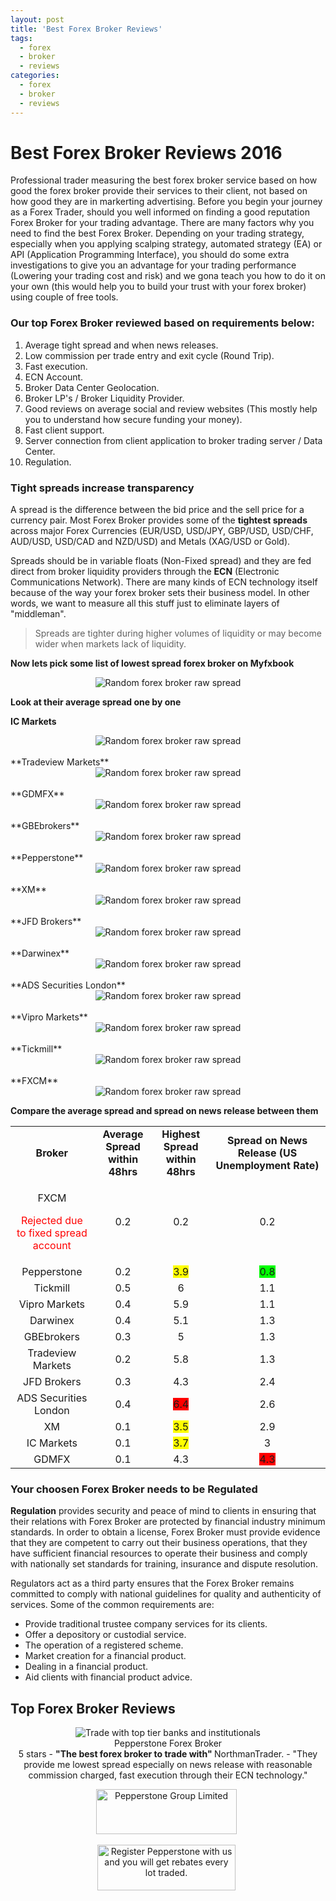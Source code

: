```yaml
---
layout: post
title: 'Best Forex Broker Reviews'
tags:
  - forex
  - broker
  - reviews
categories:
  - forex
  - broker
  - reviews
---
```

# Best Forex Broker Reviews 2016

Professional trader measuring the best forex broker service based on how good the forex broker provide their services to their client, not based on how good they are in markerting advertising. Before you begin your journey as a Forex Trader, should you well informed on finding a good reputation Forex Broker for your trading advantage. There are many factors why you need to find the best Forex Broker. Depending on your trading strategy, especially when you applying scalping strategy, automated strategy (EA) or API (Application Programming Interface), you should do some extra investigations to give you an advantage for your trading performance (Lowering your trading cost and risk) and we gona teach you how to do it on your own (this would help you to build your trust with your forex broker) using couple of free tools.

### Our top Forex Broker reviewed based on requirements below:

1. Average tight spread and when news releases.
2. Low commission per trade entry and exit cycle (Round Trip).
3. Fast execution.
4. ECN Account.
5. Broker Data Center Geolocation.
6. Broker LP's / Broker Liquidity Provider.
7. Good reviews on average social and review websites (This mostly help you to understand how secure funding your money).
8. Fast client support.
9. Server connection from client application to broker trading server / Data Center.
10. Regulation.

### Tight spreads increase transparency

A spread is the difference between the bid price and the sell price for a currency pair. Most Forex Broker provides some of the **tightest spreads** across major Forex Currencies (EUR/USD, USD/JPY, GBP/USD, USD/CHF, AUD/USD, USD/CAD and NZD/USD) and Metals (XAG/USD or Gold).

Spreads should be in variable floats (Non-Fixed spread) and they are fed direct from broker liquidity providers through the **ECN** (Electronic Communications Network). There are many kinds of ECN technology itself because of the way your forex broker sets their business model. In other words, we want to measure all this stuff just to eliminate layers of "middleman".

> Spreads are tighter during higher volumes of liquidity or may become wider when markets lack of liquidity.

**Now lets pick some list of lowest spread forex broker on Myfxbook**

<div align="center">
<img src="/static/img/general-image/broker-raw-spread.png" alt="Random forex broker raw spread"/>
</div>


**Look at their average spread one by one**

**IC Markets**
<div align="center">
<img src="/static/img/general-image/icmarkets-average-spread.PNG" alt="Random forex broker raw spread"/>
</div>
<br>
**Tradeview Markets**
<div align="center">
<img src="/static/img/general-image/tradeview-markets-average-spread.PNG" alt="Random forex broker raw spread"/>
</div>
<br>
**GDMFX**
<div align="center">
<img src="/static/img/general-image/gdmfx-average-spread.PNG" alt="Random forex broker raw spread"/>
</div>
<br>
**GBEbrokers**
<div align="center">
<img src="/static/img/general-image/gbebrokers-average-spread.PNG" alt="Random forex broker raw spread"/>
</div>
<br>
**Pepperstone**
<div align="center">
<img src="/static/img/general-image/pepperstone-average-spread.PNG" alt="Random forex broker raw spread"/>
</div>
<br>
**XM**
<div align="center">
<img src="/static/img/general-image/xm-average-spread.PNG" alt="Random forex broker raw spread"/>
</div>
<br>
**JFD Brokers**
<div align="center">
<img src="/static/img/general-image/jfdbrokers-average-spread.PNG" alt="Random forex broker raw spread"/>
</div>
<br>
**Darwinex**
<div align="center">
<img src="/static/img/general-image/darwinex-average-spread.PNG" alt="Random forex broker raw spread"/>
</div>
<br>
**ADS Securities London**
<div align="center">
<img src="/static/img/general-image/ads-securities-average-spread.PNG" alt="Random forex broker raw spread"/>
</div>
<br>
**Vipro Markets**
<div align="center">
<img src="/static/img/general-image/vipro-average-spread.PNG" alt="Random forex broker raw spread"/>
</div>
<br>
**Tickmill**
<div align="center">
<img src="/static/img/general-image/tickmill-average-spread.PNG" alt="Random forex broker raw spread"/>
</div>
<br>
**FXCM**
<div align="center">
<img src="/static/img/general-image/fxcm-average-spread.PNG" alt="Random forex broker raw spread"/>
</div>


**Compare the average spread and spread on news release between them**

<table class="xl6521931" border="0" width="906" cellspacing="0" cellpadding="0">
<tbody>
<tr>
<td class="xl6921931" style="text-align: center;" width="213" height="42"><strong>Broker</strong></td>
<td class="xl6921931" style="text-align: center;" width="144"><strong>Average Spread within 48hrs</strong></td>
<td class="xl6921931" style="text-align: center;" width="140"><strong>Highest Spread within 48hrs</strong></td>
<td class="xl6921931" style="text-align: center;" width="409"><strong>Spread on News Release (US Unemployment Rate)</strong></td>
</tr>
<tr>
<td class="xl7021931" style="text-align: center;" width="213" height="20">
<p>FXCM</p>
<p><span style="color: #ff0000;">Rejected due to fixed spread account</span></p>
</td>
<td class="xl7021931" style="text-align: center;" width="144">0.2</td>
<td class="xl7021931" style="text-align: center;" width="140">0.2</td>
<td class="xl7021931" style="text-align: center;" width="409">0.2</td>
</tr>
<tr>
<td class="xl6721931" style="text-align: center;" width="213" height="20">Pepperstone</td>
<td class="xl6721931" style="text-align: center;" width="144">0.2</td>
<td class="xl6721931" style="text-align: center;" width="140"><span style="background-color: #ffff00;">3.9</span></td>
<td class="xl7221931" style="text-align: center;" width="409"><span style="background-color: #00ff00;">0.8</span></td>
</tr>
<tr>
<td class="xl6621931" style="text-align: center;" width="213" height="20">Tickmill</td>
<td class="xl6621931" style="text-align: center;" width="144">0.5</td>
<td class="xl6621931" style="text-align: center;" width="140">6</td>
<td class="xl7121931" style="text-align: center;" width="409">1.1</td>
</tr>
<tr>
<td class="xl6721931" style="text-align: center;" width="213" height="20">Vipro Markets</td>
<td class="xl6721931" style="text-align: center;" width="144">0.4</td>
<td class="xl6721931" style="text-align: center;" width="140">5.9</td>
<td class="xl7121931" style="text-align: center;" width="409">1.1</td>
</tr>
<tr>
<td class="xl6621931" style="text-align: center;" width="213" height="20">Darwinex</td>
<td class="xl6621931" style="text-align: center;" width="144">0.4</td>
<td class="xl6621931" style="text-align: center;" width="140">5.1</td>
<td class="xl6621931" style="text-align: center;" width="409">1.3</td>
</tr>
<tr>
<td class="xl6721931" style="text-align: center;" width="213" height="20">GBEbrokers</td>
<td class="xl6721931" style="text-align: center;" width="144">0.3</td>
<td class="xl6721931" style="text-align: center;" width="140">5</td>
<td class="xl6721931" style="text-align: center;" width="409">1.3</td>
</tr>
<tr>
<td class="xl6621931" style="text-align: center;" width="213" height="20">Tradeview Markets</td>
<td class="xl6621931" style="text-align: center;" width="144">0.2</td>
<td class="xl6621931" style="text-align: center;" width="140">5.8</td>
<td class="xl6621931" style="text-align: center;" width="409">1.3</td>
</tr>
<tr>
<td class="xl6721931" style="text-align: center;" width="213" height="20">JFD Brokers</td>
<td class="xl6721931" style="text-align: center;" width="144">0.3</td>
<td class="xl6721931" style="text-align: center;" width="140">4.3</td>
<td class="xl6721931" style="text-align: center;" width="409">2.4</td>
</tr>
<tr>
<td class="xl6621931" style="text-align: center;" width="213" height="20">ADS Securities London</td>
<td class="xl6621931" style="text-align: center;" width="144">0.4</td>
<td class="xl6621931" style="text-align: center;" width="140"><span style="background-color: #ff0000;">6.4</span></td>
<td class="xl6621931" style="text-align: center;" width="409">2.6</td>
</tr>
<tr>
<td class="xl6721931" style="text-align: center;" width="213" height="20">XM</td>
<td class="xl6721931" style="text-align: center;" width="144">0.1</td>
<td class="xl6721931" style="text-align: center;" width="140"><span style="background-color: #ffff00;">3.5</span></td>
<td class="xl6721931" style="text-align: center;" width="409">2.9</td>
</tr>
<tr>
<td class="xl6621931" style="text-align: center;" width="213" height="20">IC Markets</td>
<td class="xl6621931" style="text-align: center;" width="144">0.1</td>
<td class="xl6621931" style="text-align: center;" width="140"><span style="background-color: #ffff00;">3.7</span></td>
<td class="xl6621931" style="text-align: center;" width="409">3</td>
</tr>
<tr>
<td class="xl6821931" style="text-align: center;" width="213" height="20">GDMFX</td>
<td class="xl6821931" style="text-align: center;" width="144">0.1</td>
<td class="xl6821931" style="text-align: center;" width="140">4.3</td>
<td class="xl6821931" style="text-align: center;" width="409"><span style="background-color: #ff0000;">4.3</span></td>
</tr>
</tbody>
</table>


### Your choosen Forex Broker needs to be Regulated

**Regulation** provides security and peace of mind to clients in ensuring that their relations with Forex Broker are protected by financial industry minimum standards. In order to obtain a license, Forex Broker must provide evidence that they are competent to carry out their business operations, that they have sufficient financial resources to operate their business and comply with nationally set standards for training, insurance and dispute resolution.

Regulators act as a third party ensures that the Forex Broker remains committed to comply with national guidelines for quality and authenticity of services. Some of the common requirements are:

- Provide traditional trustee company services for its clients.
- Offer a depository or custodial service.
- The operation of a registered scheme.
- Market creation for a financial product.
- Dealing in a financial product.
- Aid clients with financial product advice.

## Top Forex Broker Reviews

<div align="center">
<div itemscope itemtype="http://schema.org/Review">
  <div itemprop="itemReviewed" itemscope itemtype="https://schema.org/FinancialProduct">
    <img itemprop="image" src="/static/img/broker-logo/pepperstone.jpg" alt="Trade with top tier banks and institutionals"/>
    <br><span itemprop="name">Pepperstone Forex Broker</span>
  </div>
  <span itemprop="reviewRating" itemscope itemtype="http://schema.org/Rating">
    <span itemprop="ratingValue">5</span>
  </span> stars -
  <b>"<span itemprop="name">The best forex broker to trade with</span>" </b>
  <span itemprop="author" itemscope itemtype="http://schema.org/Person">
    <span itemprop="name">NorthmanTrader.</span>
  </span>
  <span itemprop="reviewBody">- "They provide me lowest spread especially on news release with reasonable commission charged, fast execution through their ECN technology."</span>
  <div itemprop="publisher" itemscope itemtype="http://schema.org/Organization">
    <meta itemprop="name" content="www.GravTrade.com">
  </div>
</div>

<a href="https://pepperstone.com/?a_aid=pro"><img alt="Pepperstone Group Limited" height="72" src="/static/img/button/try-demo-now.PNG" title="Pepperstone Group Limited" width="225"></a>
<img alt="" height="1" src="https://pepperstone.com/ib/scripts/imp.php?a_aid=pro" style="border:0" width="1">

<a href="http://www.gravtrade.com/pepperstone/forex/broker/rebate/2016/09/16/pepperstone-broker-rebate.html"><img alt="Register Pepperstone with us and you will get rebates every lot traded." height="73" src="/static/img/button/get-rebate-now.PNG" title="Pepperstone Group Limited" width="221"></a>
<img alt="" height="1" src="https://pepperstone.com/ib/scripts/imp.php?a_aid=pro" style="border:0" width="1">

</div>
